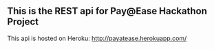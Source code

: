 ## This is the REST api for Pay@Ease Hackathon Project

This api is hosted on Heroku: http://payatease.herokuapp.com/
